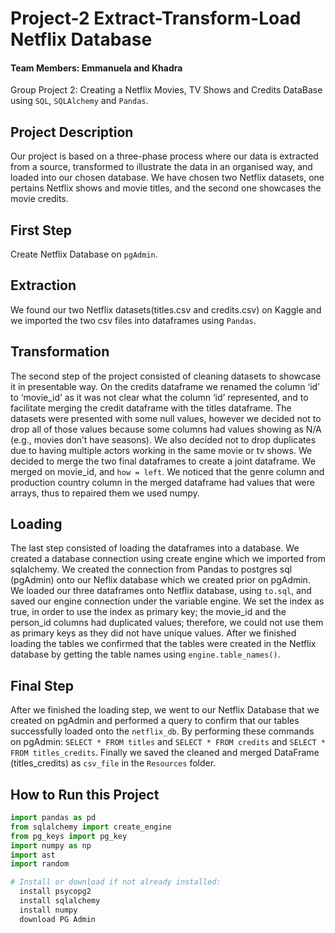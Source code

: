 # Project-2 Extract-Transform-Load Netflix Database
#### Team Members: Emmanuela and Khadra
Group Project 2: Creating a Netflix Movies, TV Shows and Credits DataBase using ```SQL```, ```SQLAlchemy``` and ```Pandas```.
## Project Description
Our project is based on a three-phase process where our data is extracted from a source, transformed to illustrate the data in an organised way, and loaded into our chosen database. We have chosen two Netflix datasets, one pertains Netflix shows and movie titles, and the second one showcases the movie credits.

## First Step
Create Netflix Database on ```pgAdmin```. 

## Extraction
We found our two Netflix datasets(titles.csv and credits.csv) on Kaggle and we imported the two csv files into dataframes using ```Pandas```. 
## Transformation
The second step of the project consisted of cleaning datasets to showcase it in presentable way.
 On the credits dataframe we renamed the column ‘id’ to ‘movie_id’ as it was not clear what the column ‘id’ represented, and to facilitate merging the credit dataframe with the titles dataframe. The datasets were presented with some null values, however we decided not to drop all of those values because some columns had values showing as N/A (e.g., movies don’t have seasons). We also decided not to drop duplicates due to having multiple actors working in the same movie or tv shows. We decided to merge the two final dataframes to create a joint dataframe. We merged on movie_id, and ```how = left```. We noticed that the genre column and production country column in the merged dataframe had values that were arrays, thus to repaired them we used numpy. 

## Loading
The last step consisted of loading the dataframes into a database.
We created a database connection using create engine which we imported from sqlalchemy. We created the connection from Pandas to postgres sql (pgAdmin) onto our Neflix database which we created prior on pgAdmin.
We loaded our three dataframes onto Netflix database, using ```to.sql```, and saved our engine connection under the variable engine. 
We set the index as true, in order to use the index as primary key; the movie_id and the person_id columns had duplicated values; therefore, we could not use them as primary keys as they did not have unique values. 
After we finished loading the tables we confirmed that the tables were created in the Netflix database by getting the table names using ```engine.table_names()```.

## Final Step 
After we finished the loading step, we went to our Netflix Database that we created on pgAdmin and performed a query to confirm that our tables successfully loaded onto the ```netflix_db```. By performing these commands on pgAdmin:  ``` SELECT * FROM titles ``` and ``` SELECT * FROM credits ```  and ``` SELECT * FROM titles_credits ```. 
Finally we saved the cleaned and merged DataFrame (titles_credits) as ```csv_file``` in the ```Resources``` folder. 

## How to Run this Project

```python
import pandas as pd
from sqlalchemy import create_engine
from pg_keys import pg_key
import numpy as np
import ast
import random

# Install or download if not already installed:
  install psycopg2
  install sqlalchemy
  install numpy
  download PG Admin
```
